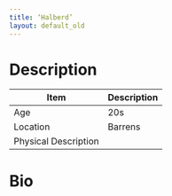```yaml
---
title: ‘Halberd’
layout: default_old
---
```


# Description

| Item                 | Description |
| -------------------- | ----------- |
| Age                  | 20s         |
| Location             | Barrens     |
| Physical Description |             |

# Bio
